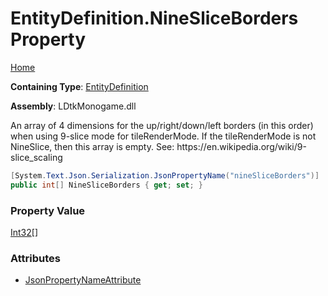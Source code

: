 # EntityDefinition\.NineSliceBorders Property

[Home](../../../README.md)

**Containing Type**: [EntityDefinition](../README.md)

**Assembly**: LDtkMonogame\.dll

  
An array of 4 dimensions for the up/right/down/left borders \(in this order\) when using
9\-slice mode for tileRenderMode\.  If the tileRenderMode is not NineSlice, then
this array is empty\.  See: https://en\.wikipedia\.org/wiki/9\-slice\_scaling

```csharp
[System.Text.Json.Serialization.JsonPropertyName("nineSliceBorders")]
public int[] NineSliceBorders { get; set; }
```

### Property Value

[Int32](https://docs.microsoft.com/en-us/dotnet/api/system.int32)\[\]

### Attributes

* [JsonPropertyNameAttribute](https://docs.microsoft.com/en-us/dotnet/api/system.text.json.serialization.jsonpropertynameattribute)

